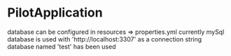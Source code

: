 # PilotApplication
database can be configured in resources => properties.yml
currently mySql database is used with 'http://localhost:3307' as a connection string
database named 'test' has been used
